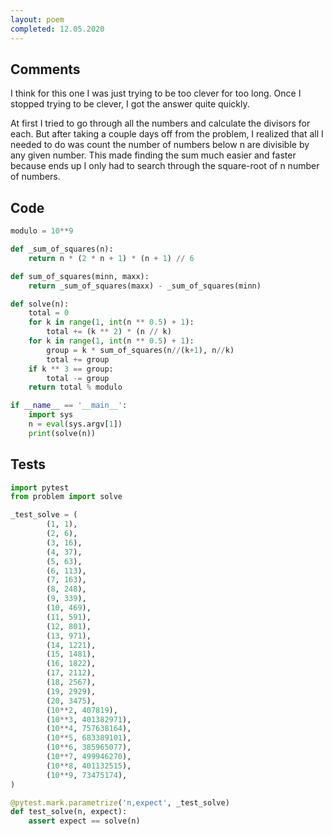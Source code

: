 ```yaml
---
layout: poem
completed: 12.05.2020
---
```


## Comments

I think for this one I was just trying to be too clever for too long.  Once I
stopped trying to be clever, I got the answer quite quickly.

At first I tried to go through all the numbers and calculate the divisors for
each.  But after taking a couple days off from the problem, I realized that all
I needed to do was count the number of numbers below n are divisible by any
given number.  This made finding the sum much easier and faster because ends up
I only had to search through the square-root of n number of numbers.

## Code

```python
modulo = 10**9

def _sum_of_squares(n):
    return n * (2 * n + 1) * (n + 1) // 6

def sum_of_squares(minn, maxx):
    return _sum_of_squares(maxx) - _sum_of_squares(minn)

def solve(n):
    total = 0
    for k in range(1, int(n ** 0.5) + 1):
        total += (k ** 2) * (n // k)
    for k in range(1, int(n ** 0.5) + 1):
        group = k * sum_of_squares(n//(k+1), n//k)
        total += group
    if k ** 3 == group:
        total -= group
    return total % modulo

if __name__ == '__main__':
    import sys
    n = eval(sys.argv[1])
    print(solve(n))
```

## Tests

```python
import pytest
from problem import solve

_test_solve = (
        (1, 1),
        (2, 6),
        (3, 16),
        (4, 37),
        (5, 63),
        (6, 113),
        (7, 163),
        (8, 248),
        (9, 339),
        (10, 469),
        (11, 591),
        (12, 801),
        (13, 971),
        (14, 1221),
        (15, 1481),
        (16, 1822),
        (17, 2112),
        (18, 2567),
        (19, 2929),
        (20, 3475),
        (10**2, 407819),
        (10**3, 401382971),
        (10**4, 757638164),
        (10**5, 683389101),
        (10**6, 385965077),
        (10**7, 499946270),
        (10**8, 401132515),
        (10**9, 73475174),
)

@pytest.mark.parametrize('n,expect', _test_solve)
def test_solve(n, expect):
    assert expect == solve(n)
```
